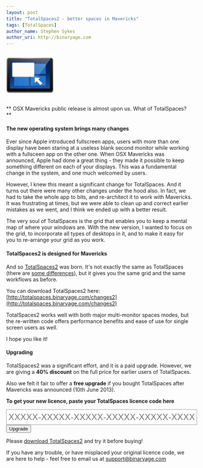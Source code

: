 ```yaml
---
layout: post
title: "TotalSpaces2 - better spaces in Mavericks"
tags: [TotalSpaces]
author_name: Stephen Sykes
author_uri: http://binaryage.com
---
```


<img src="/shared/img/icons/totalspaces2-128.png" class="intro-icon"/>

** OSX Mavericks public release is almost upon us. What of TotalSpaces? **

#### The new operating system brings many changes

Ever since Apple introduced fullscreen apps, users with more than one display have been staring at a useless blank second monitor while working with a fullsceen app on the other one.
When OSX Mavericks was announced, Apple had done a great thing - they made it possible to keep something different on each of your displays. This was a fundamental change in the system, and one much welcomed by users.

However, I knew this meant a significant change for TotalSpaces. And it turns out there were many other changes under the hood also. In fact, we had to take the whole app to bits, and re-architect it to work with Mavericks. It was frustrating at times, but we were able to clean up and correct earlier mistakes as we went, and I think we ended up with a better result.

The very soul of TotalSpaces is the grid that enables you to keep a mental map of where your windows are. With the new version, I wanted to focus on the grid, to incorporate all types of desktops in it, and to make it easy for you to re-arrange your grid as you work.

#### TotalSpaces2 is designed for Mavericks

And so [TotalSpaces2](http://totalspaces.binaryage.com/index2) was born. It's not exactly the same as TotalSpaces (there are [some differences](http://totalspaces.binaryage.com/differences2)), but it gives you the same grid and the same workflows as before.

You can download TotalSpaces2 here:
[http://totalspaces.binaryage.com/changes2](http://totalspaces.binaryage.com/changes2)

TotalSpaces2 works well with both major multi-monitor spaces modes, but the re-written code offers performance benefits and ease of use for single screen users as well.

I hope you like it!

#### Upgrading

TotalSpaces2 was a significant effort, and it is a paid upgrade. However, we are giving a **40% discount** on the full price for earlier users of TotalSpaces.

Also we felt it fair to offer a **free upgrade** if you bought TotalSpaces after Mavericks was announced (10th June 2013).

**To get your new licence, paste your TotalSpaces licence code here**

<form class="upgrade-form" action="http://api.binaryage.com/license/totalspaces/upgrade2">
  <input class="upgrade-input" style="width:100%;height:30px;border:1px solid #999999;padding:5px;font-size:24px;" id="lx" name="lx" type="text" placeholder="XXXXX-XXXXX-XXXXX-XXXXX-XXXXX-XXXXX-XXXXX-XXXXX">
  <input type="submit" class="upgrade-submit" value="Upgrade">
</form>

Please [download TotalSpaces2](http://totalspaces.binaryage.com/changes2) and try it before buying!

If you have any trouble, or have misplaced your original licence code, we are here to help - feel free to email us at support@binaryage.com